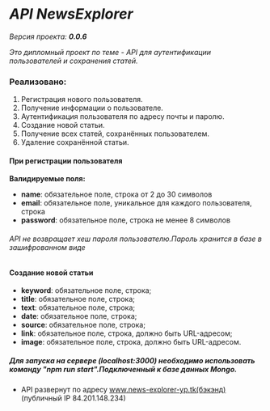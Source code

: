 # *API NewsExplorer*
*Версия проекта: **0.0.6***

*Это дипломный проект  по теме - API для аутентификации пользователей и сохранения статей.*
### Реализовано:
1. Регистрация нового пользователя.
2. Получение информации о пользователе.
3. Аутентификация пользователя по адресу почты и паролю.
4. Создание новой статьи.
5. Получение всех статей, сохранённых пользователем.
6. Удаление сохранённой статьи.

#### При регистрации пользователя
 **Валидируемые поля:**
 - **name**: обязательное поле, строка от 2 до 30 символов
 - **email**: обязательное поле, уникальное для каждого пользователя, строка
 - **password**: обязательное поле, строка не менее 8 символов
 
###### API не возвращает хеш пароля пользователю.Пароль хранится в базе в зашифрованном виде

####  Создание новой статьи
- **keyword**: обязательное поле, строка;
- **title**: обязательное поле, строка;
- **text**: обязательное поле, строка;
- **date**: обязательное поле, строка;
- **source**: обязательное поле, строка;
- **link**: обязательное поле, строка, должно быть URL-адресом;
- **image**: обязательное поле, строка, должно быть URL-адресом.

##### Для запуска на сервере (localhost:3000) необходимо использовать команду "npm run start".Подключенный к базе данных Mongo.
- API развернут по адресу www.news-explorer-yp.tk(бэкэнд)  (публичный IP 84.201.148.234)
